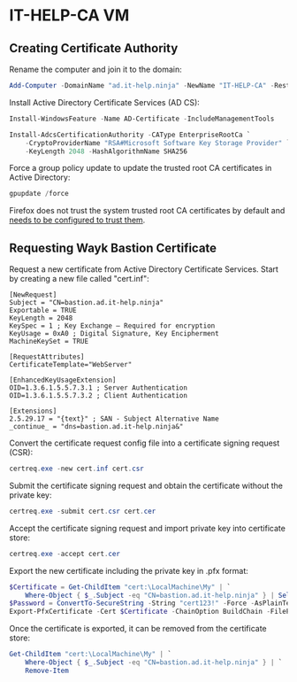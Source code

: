# IT-HELP-CA VM

## Creating Certificate Authority

Rename the computer and join it to the domain:

```powershell
Add-Computer -DomainName "ad.it-help.ninja" -NewName "IT-HELP-CA" -Restart
```

Install Active Directory Certificate Services (AD CS):

```powershell
Install-WindowsFeature -Name AD-Certificate -IncludeManagementTools
```

```powershell
Install-AdcsCertificationAuthority -CAType EnterpriseRootCa `
    -CryptoProviderName "RSA#Microsoft Software Key Storage Provider" `
    -KeyLength 2048 -HashAlgorithmName SHA256
```

Force a group policy update to update the trusted root CA certificates in Active Directory:

```powershell
gpupdate /force
```

Firefox does not trust the system trusted root CA certificates by default and [needs to be configured to trust them](https://support.mozilla.org/en-US/kb/setting-certificate-authorities-firefox).

## Requesting Wayk Bastion Certificate

Request a new certificate from Active Directory Certificate Services. Start by creating a new file called "cert.inf":

```
[NewRequest] 
Subject = "CN=bastion.ad.it-help.ninja" 
Exportable = TRUE
KeyLength = 2048
KeySpec = 1 ; Key Exchange – Required for encryption
KeyUsage = 0xA0 ; Digital Signature, Key Encipherment
MachineKeySet = TRUE 

[RequestAttributes]
CertificateTemplate="WebServer"

[EnhancedKeyUsageExtension]
OID=1.3.6.1.5.5.7.3.1 ; Server Authentication
OID=1.3.6.1.5.5.7.3.2 ; Client Authentication

[Extensions]
2.5.29.17 = "{text}" ; SAN - Subject Alternative Name
_continue_ = "dns=bastion.ad.it-help.ninja&"
```

Convert the certificate request config file into a certificate signing request (CSR):

```powershell
certreq.exe -new cert.inf cert.csr
```

Submit the certificate signing request and obtain the certificate without the private key:

```powershell
certreq.exe -submit cert.csr cert.cer
```

Accept the certificate signing request and import private key into certificate store:

```powershell
certreq.exe -accept cert.cer
```

Export the new certificate including the private key in .pfx format:

```powershell
$Certificate = Get-ChildItem "cert:\LocalMachine\My" | `
    Where-Object { $_.Subject -eq "CN=bastion.ad.it-help.ninja" } | Select-Object -First 1
$Password = ConvertTo-SecureString -String "cert123!" -Force -AsPlainText
Export-PfxCertificate -Cert $Certificate -ChainOption BuildChain -FilePath ".\cert.pfx" -Password $Password
```

Once the certificate is exported, it can be removed from the certificate store:

```powershell
Get-ChildItem "cert:\LocalMachine\My" | `
    Where-Object { $_.Subject -eq "CN=bastion.ad.it-help.ninja" } | `
    Remove-Item
```
